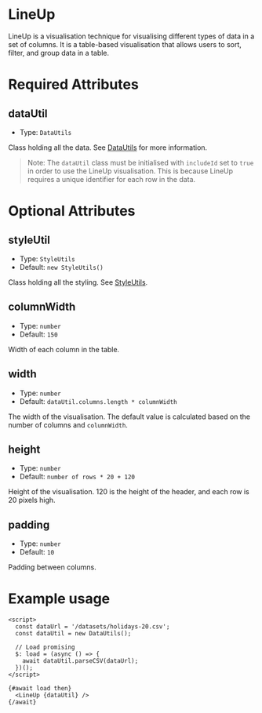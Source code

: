 # LineUp

LineUp is a visualisation technique for visualising different types of data in a set of columns. It is a table-based visualisation that allows users to sort, filter, and group data in a table.

# Required Attributes

## dataUtil

- Type: `DataUtils`

Class holding all the data. See [DataUtils](utils/dataUtils.md) for more information.

> Note: The `dataUtil` class must be initialised with `includeId` set to `true` in order to use the LineUp visualisation. This is because LineUp requires a unique identifier for each row in the data.

# Optional Attributes

## styleUtil

- Type: `StyleUtils`
- Default: `new StyleUtils()`

Class holding all the styling. See [StyleUtils](utils/styleUtils.md).

## columnWidth

- Type: `number`
- Default: `150`

Width of each column in the table.

## width

- Type: `number`
- Default: `dataUtil.columns.length * columnWidth`

The width of the visualisation. The default value is calculated based on the number of columns and `columnWidth`.

## height

- Type: `number`
- Default: `number of rows * 20 + 120`

Height of the visualisation. 120 is the height of the header, and each row is 20 pixels high.

## padding

- Type: `number`
- Default: `10`

Padding between columns.

# Example usage

```svelte
<script>
  const dataUrl = '/datasets/holidays-20.csv';
  const dataUtil = new DataUtils();

  // Load promising
  $: load = (async () => {
    await dataUtil.parseCSV(dataUrl);
  })();
</script>

{#await load then}
  <LineUp {dataUtil} />
{/await}
```
